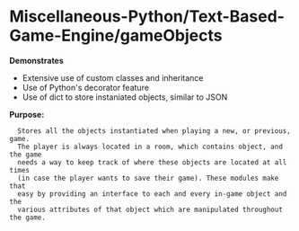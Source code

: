 # Miscellaneous-Python/Text-Based-Game-Engine/gameObjects

**Demonstrates**
* Extensive use of custom classes and inheritance
* Use of Python's decorator feature
* Use of dict to store instaniated objects, similar to JSON

    
**Purpose:**
     
      Stores all the objects instantiated when playing a new, or previous, game.
      The player is always located in a room, which contains object, and the game
      needs a way to keep track of where these objects are located at all times
      (in case the player wants to save their game). These modules make that
      easy by providing an interface to each and every in-game object and the
      various attributes of that object which are manipulated throughout the game.
